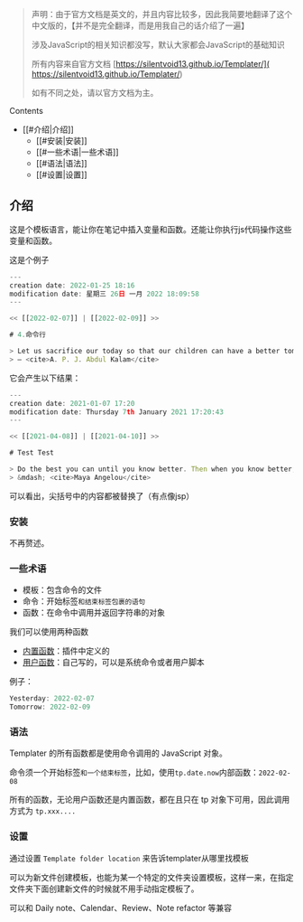 
> 声明：由于官方文档是英文的，并且内容比较多，因此我简要地翻译了这个中文版的，【并不是完全翻译，而是用我自己的话介绍了一遍】
> 
> 涉及JavaScript的相关知识都没写，默认大家都会JavaScript的基础知识
> 
> 所有内容来自官方文档  [https://silentvoid13.github.io/Templater/]( https://silentvoid13.github.io/Templater/)
> 
> 如有不同之处，请以官方文档为主。


Contents

- [[#介绍|介绍]]
	- [[#安装|安装]]
	- [[#一些术语|一些术语]]
	- [[#语法|语法]]
	- [[#设置|设置]]


## 介绍


这是个模板语言，能让你在笔记中插入变量和函数。还能让你执行js代码操作这些变量和函数。

这是个例子

```js
---
creation date: 2022-01-25 18:16
modification date: 星期三 26日 一月 2022 18:09:58
---

<< [[2022-02-07]] | [[2022-02-09]] >>

# 4.命令行

> Let us sacrifice our today so that our children can have a better tomorrow.
> — <cite>A. P. J. Abdul Kalam</cite>

```

它会产生以下结果：

```js
---
creation date: 2021-01-07 17:20
modification date: Thursday 7th January 2021 17:20:43
---

<< [[2021-04-08]] | [[2021-04-10]] >>

# Test Test

> Do the best you can until you know better. Then when you know better, do better.
> &mdash; <cite>Maya Angelou</cite>

```

可以看出，尖括号中的内容都被替换了（有点像jsp）

### 安装

不再赘述。



### 一些术语

- 模板：包含命令的文件
- 命令：开始标签` 和结束标签包裹的语句 `
- 函数：在命令中调用并返回字符串的对象

我们可以使用两种函数

- [内置函数](2.内置函数.md)：插件中定义的
- [用户函数](3.用户函数.md)：自己写的，可以是系统命令或者用户脚本

例子：

```js
Yesterday: 2022-02-07
Tomorrow: 2022-02-09
```


### 语法

Templater 的所有函数都是使用命令调用的 JavaScript 对象。

命令须一个开始标签`和一个结束标签`，比如，使用`tp.date.now`内部函数：`2022-02-08`

所有的函数，无论用户函数还是内置函数，都在且只在 tp 对象下可用，因此调用方式为 `tp.xxx....`

### 设置

通过设置 `Template folder location` 来告诉templater从哪里找模板

可以为新文件创建模板，也能为某一个特定的文件夹设置模板，这样一来，在指定文件夹下面创建新文件的时候就不用手动指定模板了。

可以和 Daily note、Calendar、Review、Note refactor 等兼容
